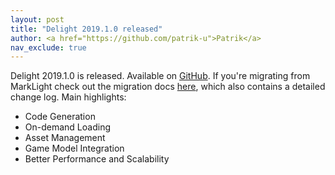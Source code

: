 ```yaml
---
layout: post
title: "Delight 2019.1.0 released"
author: <a href="https://github.com/patrik-u">Patrik</a>
nav_exclude: true
---
```

Delight 2019.1.0 is released. Available on [GitHub](https://github.com/delight-dev/Delight). If you're migrating from MarkLight check out the migration docs [here](https://delight-dev.github.io/Tutorials/MarkLightMigrationGuide.html), which also contains a detailed change log. Main highlights:

- Code Generation
- On-demand Loading
- Asset Management
- Game Model Integration
- Better Performance and Scalability


